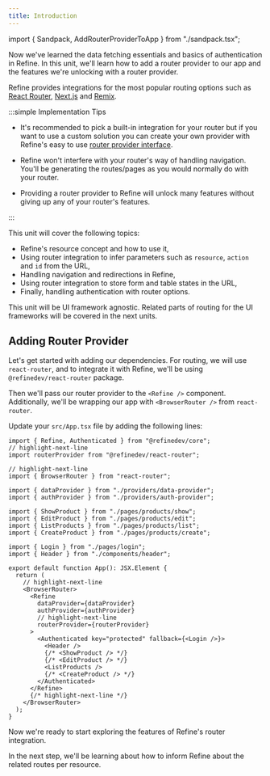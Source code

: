 ```yaml
---
title: Introduction
---
```


import { Sandpack, AddRouterProviderToApp } from "./sandpack.tsx";

<Sandpack>

Now we've learned the data fetching essentials and basics of authentication in Refine. In this unit, we'll learn how to add a router provider to our app and the features we're unlocking with a router provider.

Refine provides integrations for the most popular routing options such as [React Router](/docs/routing/integrations/react-router), [Next.js](/docs/routing/integrations/next-js) and [Remix](/docs/routing/integrations/remix).

:::simple Implementation Tips

- It's recommended to pick a built-in integration for your router but if you want to use a custom solution you can create your own provider with Refine's easy to use [router provider interface](/docs/routing/router-provider).

- Refine won't interfere with your router's way of handling navigation. You'll be generating the routes/pages as you would normally do with your router.

- Providing a router provider to Refine will unlock many features without giving up any of your router's features.

:::

This unit will cover the following topics:

- Refine's resource concept and how to use it,
- Using router integration to infer parameters such as `resource`, `action` and `id` from the URL,
- Handling navigation and redirections in Refine,
- Using router integration to store form and table states in the URL,
- Finally, handling authentication with router options.

This unit will be UI framework agnostic. Related parts of routing for the UI frameworks will be covered in the next units.

## Adding Router Provider

Let's get started with adding our dependencies. For routing, we will use `react-router`, and to integrate it with Refine, we'll be using `@refinedev/react-router` package.

<InstallPackagesCommand args="react-router @refinedev/react-router"/>

Then we'll pass our router provider to the `<Refine />` component. Additionally, we'll be wrapping our app with `<BrowserRouter />` from `react-router`.

Update your `src/App.tsx` file by adding the following lines:

```tsx title="src/App.tsx"
import { Refine, Authenticated } from "@refinedev/core";
// highlight-next-line
import routerProvider from "@refinedev/react-router";

// highlight-next-line
import { BrowserRouter } from "react-router";

import { dataProvider } from "./providers/data-provider";
import { authProvider } from "./providers/auth-provider";

import { ShowProduct } from "./pages/products/show";
import { EditProduct } from "./pages/products/edit";
import { ListProducts } from "./pages/products/list";
import { CreateProduct } from "./pages/products/create";

import { Login } from "./pages/login";
import { Header } from "./components/header";

export default function App(): JSX.Element {
  return (
    // highlight-next-line
    <BrowserRouter>
      <Refine
        dataProvider={dataProvider}
        authProvider={authProvider}
        // highlight-next-line
        routerProvider={routerProvider}
      >
        <Authenticated key="protected" fallback={<Login />}>
          <Header />
          {/* <ShowProduct /> */}
          {/* <EditProduct /> */}
          <ListProducts />
          {/* <CreateProduct /> */}
        </Authenticated>
      </Refine>
      {/* highlight-next-line */}
    </BrowserRouter>
  );
}
```

<AddRouterProviderToApp />

Now we're ready to start exploring the features of Refine's router integration.

In the next step, we'll be learning about how to inform Refine about the related routes per resource.

</Sandpack>
